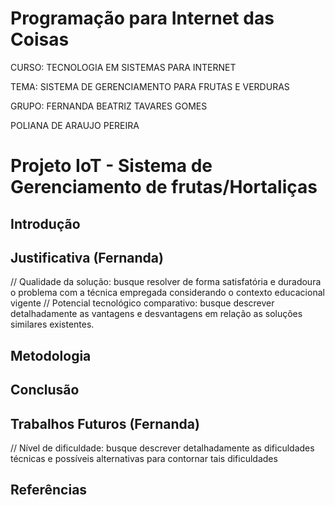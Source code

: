 # Programação para Internet das Coisas

CURSO: TECNOLOGIA EM SISTEMAS PARA INTERNET

TEMA: SISTEMA DE GERENCIAMENTO PARA FRUTAS E VERDURAS

GRUPO: 
 FERNANDA BEATRIZ TAVARES GOMES

 POLIANA DE ARAUJO PEREIRA

# Projeto IoT - Sistema de Gerenciamento de frutas/Hortaliças
## Introdução

## Justificativa (Fernanda)

// Qualidade da solução: busque resolver de forma satisfatória e duradoura o problema com a técnica empregada considerando o contexto educacional vigente
// Potencial tecnológico comparativo: busque descrever detalhadamente as vantagens e desvantagens em relação as soluções similares existentes.
## Metodologia

## Conclusão

## Trabalhos Futuros (Fernanda)
// Nível de dificuldade: busque descrever detalhadamente as dificuldades técnicas e possíveis alternativas para contornar tais dificuldades 
## Referências

